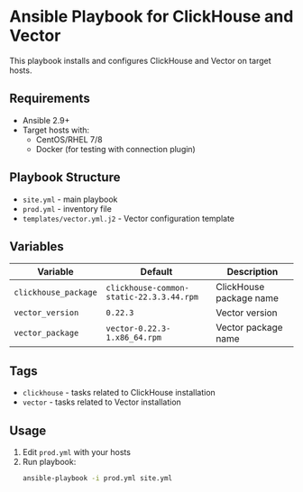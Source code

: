 # Ansible Playbook for ClickHouse and Vector

This playbook installs and configures ClickHouse and Vector on target hosts.

## Requirements

- Ansible 2.9+
- Target hosts with:
  - CentOS/RHEL 7/8
  - Docker (for testing with connection plugin)

## Playbook Structure

- `site.yml` - main playbook
- `prod.yml` - inventory file
- `templates/vector.yml.j2` - Vector configuration template

## Variables

| Variable             | Default                                  | Description             |
|----------------------|------------------------------------------|-------------------------|
| `clickhouse_package` | `clickhouse-common-static-22.3.3.44.rpm` | ClickHouse package name |
| `vector_version`     | `0.22.3`                                 | Vector version          |
| `vector_package`     | `vector-0.22.3-1.x86_64.rpm`             | Vector package name     |

## Tags

- `clickhouse` - tasks related to ClickHouse installation
- `vector` - tasks related to Vector installation

## Usage

1. Edit `prod.yml` with your hosts
2. Run playbook:
   ```bash
   ansible-playbook -i prod.yml site.yml